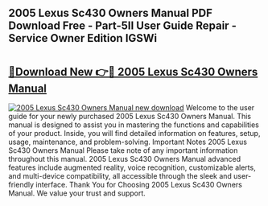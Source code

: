## 2005 Lexus Sc430 Owners Manual PDF Download Free - Part-5II User Guide Repair - Service Owner Edition IGSWi

# <h2><a href="http://bc21322.oget.top/?id=2005+Lexus+Sc430+Owners+Manual">🔗Download New 👉🔴 2005 Lexus Sc430 Owners Manual</a></h2>

[![2005 Lexus Sc430 Owners Manual new download](https://i.imgur.com/5g1atiW.png)](http://bc21322.oget.top/?id=2005+Lexus+Sc430+Owners+Manual)
Welcome to the user guide for your newly purchased 2005 Lexus Sc430 Owners Manual. This manual is designed to assist you in mastering the functions and capabilities of your product. Inside, you will find detailed information on features, setup, usage, maintenance, and problem-solving. Important Notes 2005 Lexus Sc430 Owners Manual Please take note of any important information throughout this manual. 2005 Lexus Sc430 Owners Manual advanced features include augmented reality, voice recognition, customizable alerts, and multi-device compatibility, all accessible through the sleek and user-friendly interface. Thank You for Choosing 2005 Lexus Sc430 Owners Manual. We value your trust and support.
